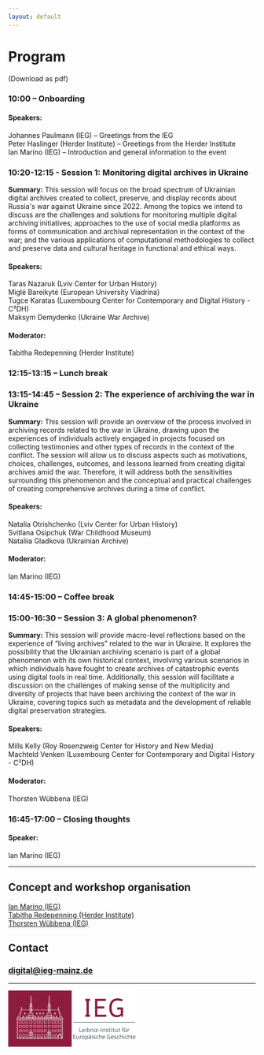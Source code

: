 ```yaml
---
layout: default
---
```


# Program
(Download as pdf)

### 10:00 – Onboarding
#### Speakers:  
Johannes Paulmann (IEG) – Greetings from the IEG  
Peter Haslinger (Herder Institute) – Greetings from the Herder Institute  
Ian Marino (IEG) – Introduction and general information to the event  

### 10:20-12:15 - Session 1: Monitoring digital archives in Ukraine
**Summary:** This session will focus on the broad spectrum of Ukrainian digital archives created to collect, preserve, and display records about Russia's war against Ukraine since 2022. Among the topics we intend to discuss are the challenges and solutions for monitoring multiple digital archiving initiatives; approaches to the use of social media platforms as forms of communication and archival representation in the context of the war; and the various applications of computational methodologies to collect and preserve data and cultural heritage in functional and ethical ways.  
#### Speakers:    
Taras Nazaruk (Lviv Center for Urban History)  
Miglė Bareikytė (European University Viadrina)  
Tugce Karatas (Luxembourg Center for Contemporary and Digital History - C²DH)  
  Maksym Demydenko (Ukraine War Archive)  
#### Moderator:  
Tabitha Redepenning (Herder Institute)

### 12:15-13:15 – Lunch break

### 13:15-14:45 – Session 2: The experience of archiving the war in Ukraine
**Summary:** This session will provide an overview of the process involved in archiving records related to the war in Ukraine, drawing upon the experiences of individuals actively engaged in projects focused on collecting testimonies and other types of records in the context of the conflict. The session will allow us to discuss aspects such as motivations, choices, challenges, outcomes, and lessons learned from creating digital archives amid the war. Therefore, it will address both the sensitivities surrounding this phenomenon and the conceptual and practical challenges of creating comprehensive archives during a time of conflict.  
#### Speakers:  
Natalia Otrishchenko (Lviv Center for Urban History)  
Svitlana Osipchuk (War Childhood Museum)  
Nataliia Gladkova (Ukrainian Archive)  
#### Moderator:  
Ian Marino (IEG)

### 14:45-15:00 – Coffee break

### 15:00-16:30 – Session 3: A global phenomenon?
**Summary:** This session will provide macro-level reflections based on the experience of “living archives” related to the war in Ukraine. It explores the possibility that the Ukrainian archiving scenario is part of a global phenomenon with its own historical context, involving various scenarios in which individuals have fought to create archives of catastrophic events using digital tools in real time. Additionally, this session will facilitate a discussion on the challenges of making sense of the multiplicity and diversity of projects that have been archiving the context of the war in Ukraine, covering topics such as metadata and the development of reliable digital preservation strategies.   
#### Speakers:  
Mills Kelly (Roy Rosenzweig Center for History and New Media)  
Machteld Venken (Luxembourg Center for Contemporary and Digital History - C²DH)  
#### Moderator:  
Thorsten Wübbena (IEG)

### 16:45-17:00 – Closing thoughts
#### Speaker:  
Ian Marino (IEG)

---

## Concept and workshop organisation

[Ian Marino (IEG)](https://www.ieg-mainz.de/institut/personen/marino)  
[Tabitha Redepenning (Herder Institute)](https://www.herder-institut.de/profile/tabitha-redepenning/)  
[Thorsten Wübbena (IEG)](https://www.ieg-mainz.de/institut/personen/wuebbena)  

## Contact

### <a href="mailto:digital@ieg-mainz.de">digital@ieg-mainz.de</a>
---
![IEG_Logo](https://raw.githubusercontent.com/ieg-dhr/LivArch-Workshop/refs/heads/main/assets/images/ieg-logo2-small.png)
